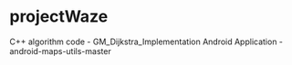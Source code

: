 # projectWaze

C++ algorithm code - GM_Dijkstra_Implementation
Android Application - android-maps-utils-master
